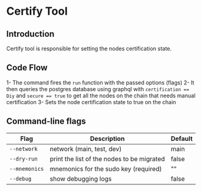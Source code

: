 # Certify Tool
 
## Introduction
Certify tool is responsible for setting the nodes certification state. 

## Code Flow
1- The command fires the `run` function with the passed options (flags) 
2- It then queries the postgres database using graphql with `certification == Diy` and `secure == true` to get all the nodes on the chain that needs manual certification
3- Sets the node certification state to true on the chain


## Command-line flags

| Flag          | Description                                | Default           |
| ------------- | ------------------------------------------ | ----------------- |
| `--network`   | network (main, test, dev)                  | main              |
| `--dry-run`   | print the list of the nodes to be migrated | false             |
| `--mnemonics` | mnemonics for the sudo key (required)      | ""                |
| `--debug`     | show debugging logs                        | false             |
